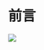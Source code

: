 # 前言

![](https://gitee.com/XiShanSnow/imagebed/raw/master/images/articles/spatialPresent_20210506103156_02.webp)

